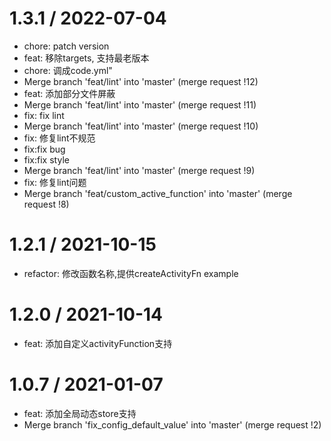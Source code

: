
1.3.1 / 2022-07-04
==================

  * chore: patch version
  * feat: 移除targets, 支持最老版本
  * chore: 调成code.yml"
  * Merge branch 'feat/lint' into 'master' (merge request !12)
  * feat: 添加部分文件屏蔽
  * Merge branch 'feat/lint' into 'master' (merge request !11)
  * fix: fix lint
  * Merge branch 'feat/lint' into 'master' (merge request !10)
  * fix: 修复lint不规范
  * fix:fix bug
  * fix:fix style
  * Merge branch 'feat/lint' into 'master' (merge request !9)
  * fix: 修复lint问题
  * Merge branch 'feat/custom_active_function' into 'master' (merge request !8)

1.2.1 / 2021-10-15
==================

  * refactor: 修改函数名称,提供createActivityFn example

1.2.0 / 2021-10-14
==================
  * feat: 添加自定义activityFunction支持



1.0.7 / 2021-01-07
==================

  * feat: 添加全局动态store支持
  * Merge branch 'fix_config_default_value' into 'master' (merge request !2)
